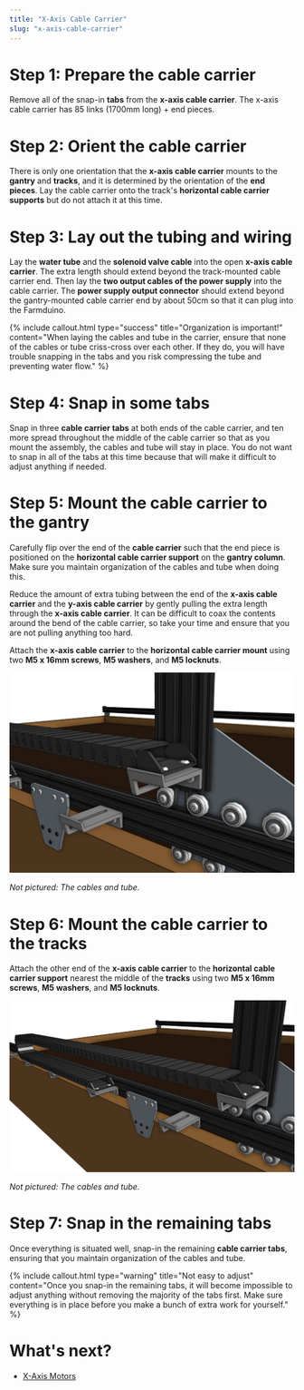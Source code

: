 ```yaml
---
title: "X-Axis Cable Carrier"
slug: "x-axis-cable-carrier"
---
```



# Step 1: Prepare the cable carrier

Remove all of the snap-in **tabs** from the **x-axis cable carrier**. The x-axis cable carrier has 85 links (1700mm long) + end pieces.

# Step 2: Orient the cable carrier

There is only one orientation that the **x-axis cable carrier** mounts to the **gantry** and **tracks**, and it is determined by the orientation of the **end pieces**. Lay the cable carrier onto the track's **horizontal cable carrier supports** but do not attach it at this time.




# Step 3: Lay out the tubing and wiring

Lay the **water tube** and the **solenoid valve cable** into the open **x-axis cable carrier**. The extra length should extend beyond the track-mounted cable carrier end. Then lay the **two output cables of the power supply** into the cable carrier. The **power supply output connector** should extend beyond the gantry-mounted cable carrier end by about 50cm so that it can plug into the Farmduino.




{%
include callout.html
type="success"
title="Organization is important!"
content="When laying the cables and tube in the carrier, ensure that none of the cables or tube criss-cross over each other. If they do, you will have trouble snapping in the tabs and you risk compressing the tube and preventing water flow."
%}



# Step 4: Snap in some tabs

Snap in three **cable carrier tabs** at both ends of the cable carrier, and ten more spread throughout the middle of the cable carrier so that as you mount the assembly, the cables and tube will stay in place. You do not want to snap in all of the tabs at this time because that will make it difficult to adjust anything if needed.

# Step 5: Mount the cable carrier to the gantry

Carefully flip over the end of the **cable carrier** such that the end piece is positioned on the **horizontal cable carrier support** on the **gantry column**. Make sure you maintain organization of the cables and tube when doing this.


Reduce the amount of extra tubing between the end of the **x-axis cable carrier** and the **y-axis cable carrier** by gently pulling the extra length through the **x-axis cable carrier**. It can be difficult to coax the contents around the bend of the cable carrier, so take your time and ensure that you are not pulling anything too hard.


Attach the **x-axis cable carrier** to the **horizontal cable carrier mount** using two **M5 x 16mm screws**, **M5 washers**, and **M5 locknuts**.

![xcc install1.JPG](_images/xcc_install1.JPG)

_Not pictured: The cables and tube._



# Step 6: Mount the cable carrier to the tracks

Attach the other end of the **x-axis cable carrier** to the **horizontal cable carrier support** nearest the middle of the **tracks** using two **M5 x 16mm screws**, **M5 washers**, and **M5 locknuts**.

![xcc install2.JPG](_images/xcc_install2.JPG)

_Not pictured: The cables and tube._



# Step 7: Snap in the remaining tabs

Once everything is situated well, snap-in the remaining **cable carrier tabs**, ensuring that you maintain organization of the cables and tube.

{%
include callout.html
type="warning"
title="Not easy to adjust"
content="Once you snap-in the remaining tabs, it will become impossible to adjust anything without removing the majority of the tabs first. Make sure everything is in place before you make a bunch of extra work for yourself."
%}





# What's next?

 * [X-Axis Motors](x-axis-motors.md)
